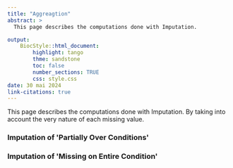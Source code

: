 ```yaml
---
title: "Aggreagtion"
abstract: >
  This page describes the computations done with Imputation.

output:
    BiocStyle::html_document:
        highlight: tango
        thme: sandstone
        toc: false
        number_sections: TRUE
        css: style.css
date: 30 mai 2024
link-citations: true
---
```



This page describes the computations done with Imputation. 
By taking into account the very nature of each missing value.


### Imputation of 'Partially Over Conditions'

### Imputation of 'Missing on Entire Condition'

